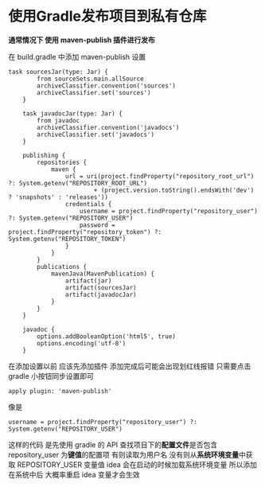 # 使用Gradle发布项目到私有仓库

**通常情况下 使用 maven-publish 插件进行发布**



在 build.gradle 中添加 maven-publish 设置

```
task sourcesJar(type: Jar) {
        from sourceSets.main.allSource
        archiveClassifier.convention('sources')
        archiveClassifier.set('sources')
    }

    task javadocJar(type: Jar) {
        from javadoc
        archiveClassifier.convention('javadocs')
        archiveClassifier.set('javadocs')
    }

    publishing {
        repositories {
            maven {
                url = uri(project.findProperty("repository_root_url") ?: System.getenv("REPOSITORY_ROOT_URL")
                        + (project.version.toString().endsWith('dev') ? 'snapshots' : 'releases'))
                credentials {
                    username = project.findProperty("repository_user") ?: System.getenv("REPOSITORY_USER")
                    password = project.findProperty("repository_token") ?: System.getenv("REPOSITORY_TOKEN")
                }
            }
        }
        publications {
            mavenJava(MavenPublication) {
                artifact(jar)
                artifact(sourcesJar)
                artifact(javadocJar)
            }
        }
    }

    javadoc {
        options.addBooleanOption('html5', true)
        options.encoding('utf-8')
    }
```



在添加设置以前 应该先添加插件 添加完成后可能会出现划红线报错 只需要点击 gradle 小按钮同步设置即可

```
apply plugin: 'maven-publish'
```



像是

```
username = project.findProperty("repository_user") ?: System.getenv("REPOSITORY_USER")
```

这样的代码 是先使用 gradle 的 API 查找项目下的**配置文件**是否包含 repository_user 为**键值**的配置项 有则读取为用户名 没有则从**系统环境变量**中获取  REPOSITORY_USER 变量值 idea 会在启动的时候加载系统环境变量 所以添加在系统中后 大概率重启 idea 变量才会生效
